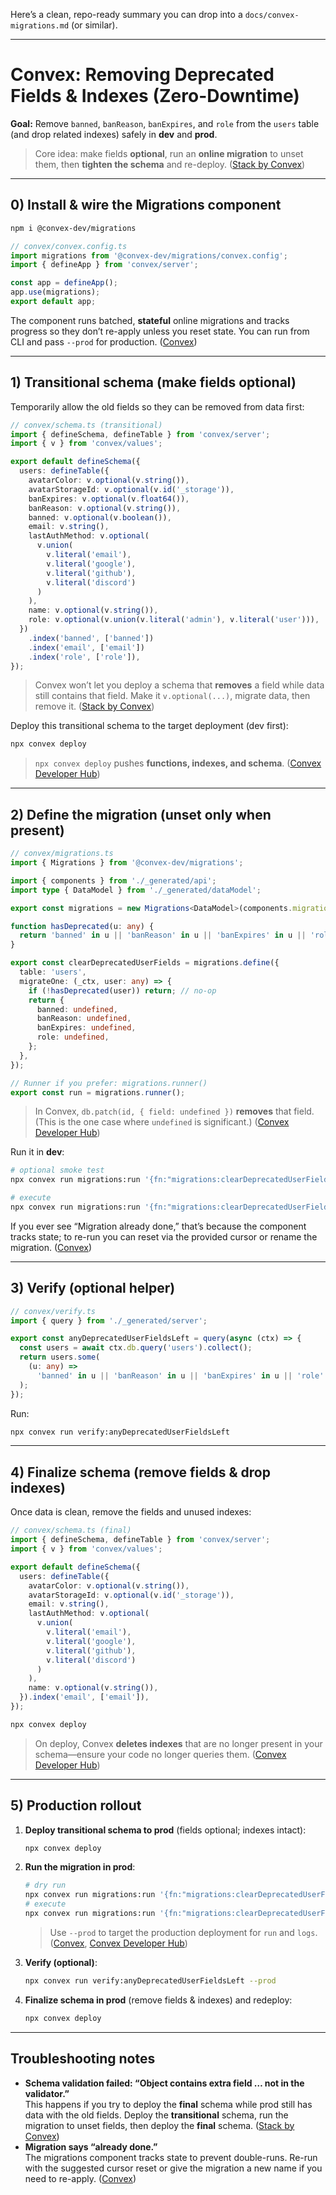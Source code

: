 Here’s a clean, repo-ready summary you can drop into a `docs/convex-migrations.md` (or similar).

---

# Convex: Removing Deprecated Fields & Indexes (Zero-Downtime)

**Goal:** Remove `banned`, `banReason`, `banExpires`, and `role` from the `users` table (and drop related indexes) safely in **dev** and **prod**.

> Core idea: make fields **optional**, run an **online migration** to unset them, then **tighten the schema** and re-deploy. ([Stack by Convex](https://stack.convex.dev/intro-to-migrations?utm_source=chatgpt.com 'Intro to Migrations - Stack by Convex'))

---

## 0) Install & wire the Migrations component

```bash
npm i @convex-dev/migrations
```

```ts
// convex/convex.config.ts
import migrations from '@convex-dev/migrations/convex.config';
import { defineApp } from 'convex/server';

const app = defineApp();
app.use(migrations);
export default app;
```

The component runs batched, **stateful** online migrations and tracks progress so they don’t re-apply unless you reset state. You can run from CLI and pass `--prod` for production. ([Convex](https://www.convex.dev/components/migrations?utm_source=chatgpt.com 'Migrations'))

---

## 1) Transitional schema (make fields optional)

Temporarily allow the old fields so they can be removed from data first:

```ts
// convex/schema.ts (transitional)
import { defineSchema, defineTable } from 'convex/server';
import { v } from 'convex/values';

export default defineSchema({
  users: defineTable({
    avatarColor: v.optional(v.string()),
    avatarStorageId: v.optional(v.id('_storage')),
    banExpires: v.optional(v.float64()),
    banReason: v.optional(v.string()),
    banned: v.optional(v.boolean()),
    email: v.string(),
    lastAuthMethod: v.optional(
      v.union(
        v.literal('email'),
        v.literal('google'),
        v.literal('github'),
        v.literal('discord')
      )
    ),
    name: v.optional(v.string()),
    role: v.optional(v.union(v.literal('admin'), v.literal('user'))),
  })
    .index('banned', ['banned'])
    .index('email', ['email'])
    .index('role', ['role']),
});
```

> Convex won’t let you deploy a schema that **removes** a field while data still contains that field. Make it `v.optional(...)`, migrate data, then remove it. ([Stack by Convex](https://stack.convex.dev/intro-to-migrations?utm_source=chatgpt.com 'Intro to Migrations - Stack by Convex'))

Deploy this transitional schema to the target deployment (dev first):

```bash
npx convex deploy
```

> `npx convex deploy` pushes **functions, indexes, and schema**. ([Convex Developer Hub](https://docs.convex.dev/cli?utm_source=chatgpt.com 'CLI | Convex Developer Hub'))

---

## 2) Define the migration (unset only when present)

```ts
// convex/migrations.ts
import { Migrations } from '@convex-dev/migrations';

import { components } from './_generated/api';
import type { DataModel } from './_generated/dataModel';

export const migrations = new Migrations<DataModel>(components.migrations);

function hasDeprecated(u: any) {
  return 'banned' in u || 'banReason' in u || 'banExpires' in u || 'role' in u;
}

export const clearDeprecatedUserFields = migrations.define({
  table: 'users',
  migrateOne: (_ctx, user: any) => {
    if (!hasDeprecated(user)) return; // no-op
    return {
      banned: undefined,
      banReason: undefined,
      banExpires: undefined,
      role: undefined,
    };
  },
});

// Runner if you prefer: migrations.runner()
export const run = migrations.runner();
```

> In Convex, `db.patch(id, { field: undefined })` **removes** that field. (This is the one case where `undefined` is significant.) ([Convex Developer Hub](https://docs.convex.dev/database/writing-data?utm_source=chatgpt.com 'Writing Data | Convex Developer Hub'))

Run it in **dev**:

```bash
# optional smoke test
npx convex run migrations:run '{fn:"migrations:clearDeprecatedUserFields", dryRun:true}'

# execute
npx convex run migrations:run '{fn:"migrations:clearDeprecatedUserFields"}'
```

If you ever see “Migration already done,” that’s because the component tracks state; to re-run you can reset via the provided cursor or rename the migration. ([Convex](https://www.convex.dev/components/migrations?utm_source=chatgpt.com 'Migrations'))

---

## 3) Verify (optional helper)

```ts
// convex/verify.ts
import { query } from './_generated/server';

export const anyDeprecatedUserFieldsLeft = query(async (ctx) => {
  const users = await ctx.db.query('users').collect();
  return users.some(
    (u: any) =>
      'banned' in u || 'banReason' in u || 'banExpires' in u || 'role' in u
  );
});
```

Run:

```bash
npx convex run verify:anyDeprecatedUserFieldsLeft
```

---

## 4) Finalize schema (remove fields & drop indexes)

Once data is clean, remove the fields and unused indexes:

```ts
// convex/schema.ts (final)
import { defineSchema, defineTable } from 'convex/server';
import { v } from 'convex/values';

export default defineSchema({
  users: defineTable({
    avatarColor: v.optional(v.string()),
    avatarStorageId: v.optional(v.id('_storage')),
    email: v.string(),
    lastAuthMethod: v.optional(
      v.union(
        v.literal('email'),
        v.literal('google'),
        v.literal('github'),
        v.literal('discord')
      )
    ),
    name: v.optional(v.string()),
  }).index('email', ['email']),
});
```

```bash
npx convex deploy
```

> On deploy, Convex **deletes indexes** that are no longer present in your schema—ensure your code no longer queries them. ([Convex Developer Hub](https://docs.convex.dev/database/reading-data/indexes/?utm_source=chatgpt.com 'Indexes | Convex Developer Hub'))

---

## 5) Production rollout

1. **Deploy transitional schema to prod** (fields optional; indexes intact):

   ```bash
   npx convex deploy
   ```

2. **Run the migration in prod**:

   ```bash
   # dry run
   npx convex run migrations:run '{fn:"migrations:clearDeprecatedUserFields", dryRun:true}' --prod
   # execute
   npx convex run migrations:run '{fn:"migrations:clearDeprecatedUserFields"}' --prod
   ```

   > Use `--prod` to target the production deployment for `run` and `logs`. ([Convex](https://www.convex.dev/components/migrations?utm_source=chatgpt.com 'Migrations'), [Convex Developer Hub](https://docs.convex.dev/cli?utm_source=chatgpt.com 'CLI | Convex Developer Hub'))

3. **Verify (optional)**:

   ```bash
   npx convex run verify:anyDeprecatedUserFieldsLeft --prod
   ```

4. **Finalize schema in prod** (remove fields & indexes) and redeploy:

   ```bash
   npx convex deploy
   ```

---

## Troubleshooting notes

- **Schema validation failed: “Object contains extra field … not in the validator.”**  
   This happens if you try to deploy the **final** schema while prod still has data with the old fields. Deploy the **transitional** schema, run the migration to unset fields, then deploy the **final** schema. ([Stack by Convex](https://stack.convex.dev/intro-to-migrations?utm_source=chatgpt.com 'Intro to Migrations - Stack by Convex'))
- **Migration says “already done.”**  
   The migrations component tracks state to prevent double-runs. Re-run with the suggested cursor reset or give the migration a new name if you need to re-apply. ([Convex](https://www.convex.dev/components/migrations?utm_source=chatgpt.com 'Migrations'))
